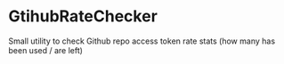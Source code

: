 # GtihubRateChecker
Small utility to check Github repo access token rate stats (how many has been used / are left)
